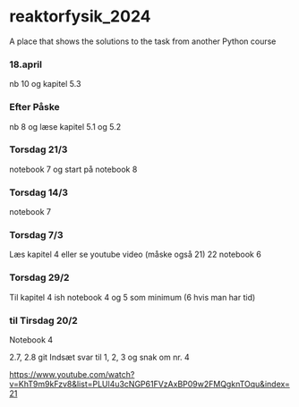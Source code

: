# reaktorfysik_2024
A place that shows the solutions to the task from another Python course

### 18.april
nb 10 og kapitel 5.3

### Efter Påske
 nb 8 og læse kapitel 5.1 og 5.2

### Torsdag 21/3
notebook 7 og start på notebook 8

### Torsdag 14/3
notebook 7


### Torsdag 7/3
Læs kapitel 4 eller se youtube video (måske også 21) 22 
notebook 6


### Torsdag 29/2
Til kapitel 4 ish 
notebook 4 og 5 som minimum (6 hvis man har tid)


### til Tirsdag 20/2
Notebook 4 

2.7, 2.8 
git
Indsæt svar til 1, 2, 3 og snak om nr. 4


https://www.youtube.com/watch?v=KhT9m9kFzv8&list=PLUl4u3cNGP61FVzAxBP09w2FMQgknTOqu&index=21
